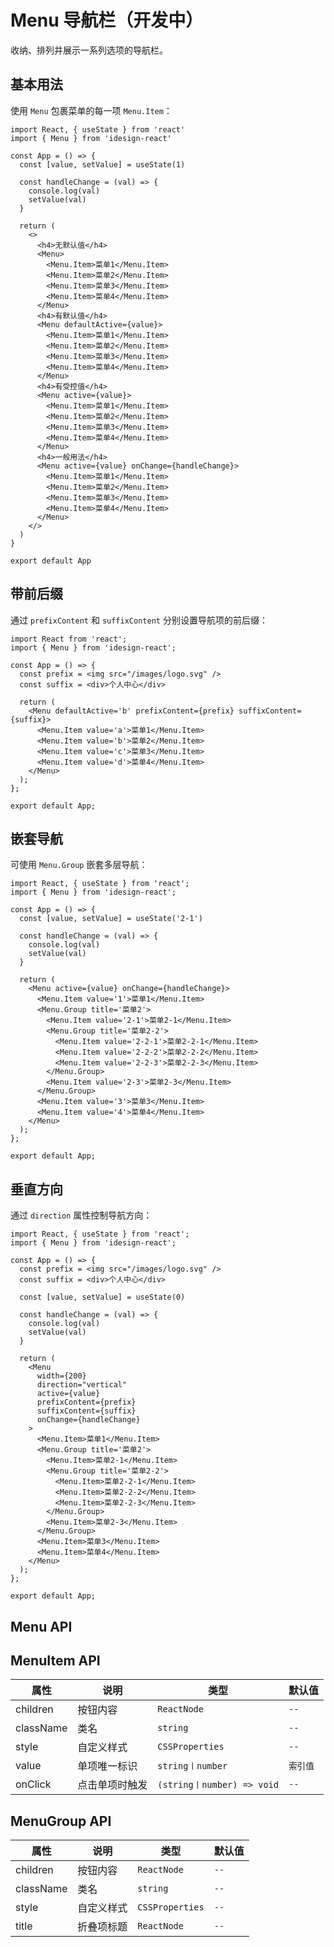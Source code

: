 # Menu 导航栏（开发中）

收纳、排列并展示一系列选项的导航栏。

## 基本用法

使用 `Menu` 包裹菜单的每一项 `Menu.Item`：

```tsx
import React, { useState } from 'react'
import { Menu } from 'idesign-react'

const App = () => {
  const [value, setValue] = useState(1)

  const handleChange = (val) => {
    console.log(val)
    setValue(val)
  }

  return (
    <>
      <h4>无默认值</h4>
      <Menu>
        <Menu.Item>菜单1</Menu.Item>
        <Menu.Item>菜单2</Menu.Item>
        <Menu.Item>菜单3</Menu.Item>
        <Menu.Item>菜单4</Menu.Item>
      </Menu>
      <h4>有默认值</h4>
      <Menu defaultActive={value}>
        <Menu.Item>菜单1</Menu.Item>
        <Menu.Item>菜单2</Menu.Item>
        <Menu.Item>菜单3</Menu.Item>
        <Menu.Item>菜单4</Menu.Item>
      </Menu>
      <h4>有受控值</h4>
      <Menu active={value}>
        <Menu.Item>菜单1</Menu.Item>
        <Menu.Item>菜单2</Menu.Item>
        <Menu.Item>菜单3</Menu.Item>
        <Menu.Item>菜单4</Menu.Item>
      </Menu>
      <h4>一般用法</h4>
      <Menu active={value} onChange={handleChange}>
        <Menu.Item>菜单1</Menu.Item>
        <Menu.Item>菜单2</Menu.Item>
        <Menu.Item>菜单3</Menu.Item>
        <Menu.Item>菜单4</Menu.Item>
      </Menu>
    </>
  )
}

export default App
```

## 带前后缀

通过 `prefixContent` 和 `suffixContent` 分别设置导航项的前后缀：

```tsx
import React from 'react';
import { Menu } from 'idesign-react';

const App = () => {
  const prefix = <img src="/images/logo.svg" />
  const suffix = <div>个人中心</div>

  return (
    <Menu defaultActive='b' prefixContent={prefix} suffixContent={suffix}>
      <Menu.Item value='a'>菜单1</Menu.Item>
      <Menu.Item value='b'>菜单2</Menu.Item>
      <Menu.Item value='c'>菜单3</Menu.Item>
      <Menu.Item value='d'>菜单4</Menu.Item>
    </Menu>
  );
};

export default App;
```

## 嵌套导航

可使用 `Menu.Group` 嵌套多层导航：

```tsx
import React, { useState } from 'react';
import { Menu } from 'idesign-react';

const App = () => {
  const [value, setValue] = useState('2-1')

  const handleChange = (val) => {
    console.log(val)
    setValue(val)
  }

  return (
    <Menu active={value} onChange={handleChange}>
      <Menu.Item value='1'>菜单1</Menu.Item>
      <Menu.Group title='菜单2'>
        <Menu.Item value='2-1'>菜单2-1</Menu.Item>
        <Menu.Group title='菜单2-2'>
          <Menu.Item value='2-2-1'>菜单2-2-1</Menu.Item>
          <Menu.Item value='2-2-2'>菜单2-2-2</Menu.Item>
          <Menu.Item value='2-2-3'>菜单2-2-3</Menu.Item>
        </Menu.Group>
        <Menu.Item value='2-3'>菜单2-3</Menu.Item>
      </Menu.Group>
      <Menu.Item value='3'>菜单3</Menu.Item>
      <Menu.Item value='4'>菜单4</Menu.Item>
    </Menu>
  );
};

export default App;
```

## 垂直方向

通过 `direction` 属性控制导航方向：

```tsx
import React, { useState } from 'react';
import { Menu } from 'idesign-react';

const App = () => {
  const prefix = <img src="/images/logo.svg" />
  const suffix = <div>个人中心</div>

  const [value, setValue] = useState(0)

  const handleChange = (val) => {
    console.log(val)
    setValue(val)
  }

  return (
    <Menu
      width={200}
      direction="vertical"
      active={value}
      prefixContent={prefix}
      suffixContent={suffix}
      onChange={handleChange}
    >
      <Menu.Item>菜单1</Menu.Item>
      <Menu.Group title='菜单2'>
        <Menu.Item>菜单2-1</Menu.Item>
        <Menu.Group title='菜单2-2'>
          <Menu.Item>菜单2-2-1</Menu.Item>
          <Menu.Item>菜单2-2-2</Menu.Item>
          <Menu.Item>菜单2-2-3</Menu.Item>
        </Menu.Group>
        <Menu.Item>菜单2-3</Menu.Item>
      </Menu.Group>
      <Menu.Item>菜单3</Menu.Item>
      <Menu.Item>菜单4</Menu.Item>
    </Menu>
  );
};

export default App;
```

## Menu API


## MenuItem API

| 属性      | 说明           | 类型                       | 默认值   |
| --------- | -------------- | -------------------------- | -------- |
| children  | 按钮内容       | `ReactNode`                | `--`     |
| className | 类名           | `string`                   | `--`     |
| style     | 自定义样式     | `CSSProperties`            | `--`     |
| value     | 单项唯一标识   | `string〡number`           | `索引值` |
| onClick   | 点击单项时触发 | `(string〡number) => void` | `--`     |

## MenuGroup API

| 属性      | 说明       | 类型            | 默认值 |
| --------- | ---------- | --------------- | ------ |
| children  | 按钮内容   | `ReactNode`     | `--`   |
| className | 类名       | `string`        | `--`   |
| style     | 自定义样式 | `CSSProperties` | `--`   |
| title     | 折叠项标题 | `ReactNode`     | `--`   |
